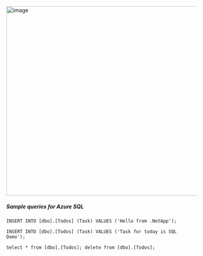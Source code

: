 <img width="1077" height="501" alt="image" src="https://github.com/user-attachments/assets/cdb6f25d-c087-4ccd-a41e-2a096dce2c20" />



##### Sample queries for Azure SQL

`INSERT INTO [dbo].[Todos] (Task)
VALUES ('Hello from .NetApp');`  

`INSERT INTO [dbo].[Todos] (Task)
VALUES ('Task for today is SQL Demo');`  

`Select * from [dbo].[Todos];
delete from [dbo].[Todos];`  

